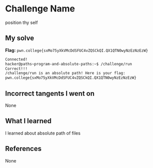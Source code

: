 # Challenge Name
position thy self

## My solve
**Flag:** `pwn.college{sxMo75yXkVMcDdSFUC4vZQSCkQI.QX1QTN0wyNzEzNzEzW}`

```bash
Connected!
hacker@paths~program-and-absolute-paths:~$ /challenge/run
Correct!!!
/challenge/run is an absolute path! Here is your flag:
pwn.college{sxMo75yXkVMcDdSFUC4vZQSCkQI.QX1QTN0wyNzEzNzEzW}
```
## Incorrect tangents I went on
None

## What I learned
I learned about absolute path of files

## References 
None
